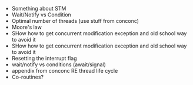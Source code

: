 
* Something about STM
* Wait/Notify vs Condition
* Optimal number of threads (use stuff from conconc)
* Moore's law
* SHow how to get concurrent modification exception and old school way to avoid it
* SHow how to get concurrent modification exception and old school way to avoid it
* Resetting the interrupt flag
* wait/notify vs conditions (await/signal)
* appendix from conconc RE thread life cycle
* Co-routines?